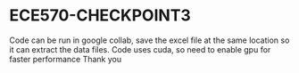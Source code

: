 # ECE570-CHECKPOINT3

Code can be run in google collab, save the excel file at the same location so it can extract the data files.
Code uses cuda, so need to enable gpu for faster performance
Thank you
